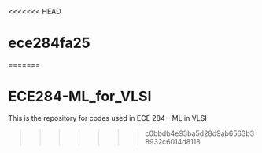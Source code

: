 <<<<<<< HEAD
# ece284fa25
=======
# ECE284-ML_for_VLSI
This is the repository for codes used in ECE 284 - ML in VLSI
>>>>>>> c0bbdb4e93ba5d28d9ab6563b38932c6014d8118
